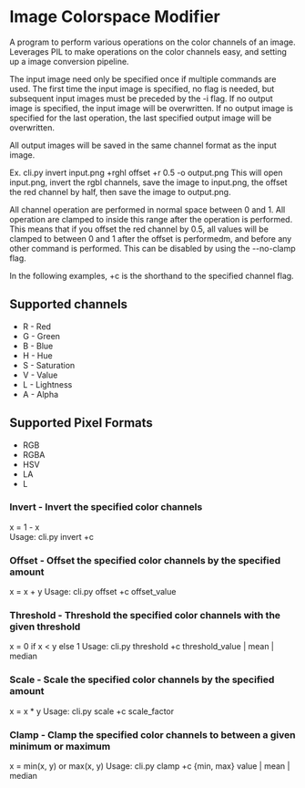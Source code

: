 # Image Colorspace Modifier

A program to perform various operations on the color channels of an image. Leverages PIL to make operations on the color
channels easy, and setting up a image conversion pipeline.

The input image need only be specified once if multiple commands are used. The first time the input
image is specified, no flag is needed, but subsequent input images must be preceded by the -i flag.
If no output image is specified, the input image will be overwritten. If no output image is specified
for the last operation, the last specified output image will be overwritten.

All output images will be saved in the same channel format as the input image.

Ex. cli.py invert input.png +rghl offset +r 0.5 -o output.png
This will open input.png, invert the rgbl channels, save the image to input.png, the offset the red
channel by half, then save the image to output.png.

All channel operation are performed in normal space between 0 and 1. All operation are clamped to inside
this range after the operation is performed. This means that if you offset the red channel by 0.5, all
values will be clamped to between 0 and 1 after the offset is performedm, and before any other command
is performed. This can be disabled by using the --no-clamp flag.

In the following examples, +c is the shorthand to the specified channel flag.

## Supported channels

- R - Red
- G - Green
- B - Blue
- H - Hue
- S - Saturation
- V - Value
- L - Lightness
- A - Alpha

## Supported Pixel Formats

- RGB
- RGBA
- HSV
- LA
- L

### Invert - Invert the specified color channels

x = 1 - x  
Usage: cli.py invert +c

### Offset - Offset the specified color channels by the specified amount

x = x + y
Usage: cli.py offset +c offset_value

### Threshold - Threshold the specified color channels with the given threshold

x = 0 if x < y else 1
Usage: cli.py threshold +c threshold_value | mean | median

### Scale - Scale the specified color channels by the specified amount

x = x * y
Usage: cli.py scale +c scale_factor

### Clamp - Clamp the specified color channels to between a given minimum or maximum

x = min(x, y) or max(x, y)
Usage: cli.py clamp +c {min, max} value | mean | median